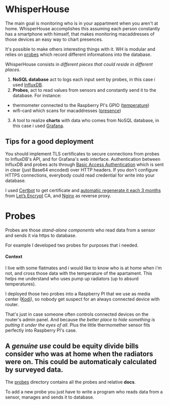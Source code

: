 # WhisperHouse

The main goal is monitoring who is in your appartment when you aren't at home.
WhisperHouse accomplishes this assuming each person constantly has a smartphone with himself, that makes monitoring macaddresses of those devices an easy way to chart presences.

It's possible to make others interesting things with it. WH is modular and relies on [probes](#probes) which record different informations into the database.

WhisperHouse consists in *different pieces that could reside in different places*.
 1. **NoSQL database** act to logs each input sent by probes, in this case i used [InfluxDB](https://github.com/influxdata/influxdb).
 2. **Probes**, act to read values from sensors and constantly send it to the database. For instance:
  * thermometer connected to the Raspberry PI's GPIO ([temperature](/temperature))
  * wifi-card which scans for macaddresses ([presence](/presence))
 3. A tool to realize **charts** with data who comes from NoSQL database, in this case i used [Grafana](https://github.com/grafana/grafana).

## Tips for a good deployment

You should implement TLS certificates to secure connections from probes to InfluxDB's API, and for Grafana's web interface.
Authentication between InfluxDB and probes acts through [Basic Access Authentication](https://en.wikipedia.org/wiki/Basic_access_authentication) which is sent in clear (just Base64 encoded) over HTTP headers.
If you don't configure HTTPS connections, everybody could read credential for write into your database.

I used [Certbot](https://github.com/certbot/certbot) to get certificate and [automatic regenerate it each 3 months](https://wiki.archlinux.org/index.php/Let%E2%80%99s_Encrypt#Automatic_renewal) from [Let’s Encrypt](https://letsencrypt.org) CA, and [Nginx](https://nginx.org) as reverse proxy.

# Probes

Probes are those *stand-alone components* who read data from a sensor and sends it via https to database.

For example I developed two probes for purposes that i needed.
#### Context
I live with some flatmates and i would like to know who is at home when i'm not, and cross those data with the temperature of the apartament. This helps me understand who uses  pump up radiators (up to absurd temperatures).

I deployed those two probes into a Raspberry PI that we use as media center ([Kodi](https://kodi.tv)), so nobody get suspect for an always connected device with router.

That's just in case someone often controls connected devices on the router's admin panel. And because *the better place to hide something is putting it under the eyes of all*. Plus the little thermomether sensor fits perfectly into Raspberry PI's case.

A *genuine use* could be equity divide bills consider who was at home when the radiators were on. This could be automaticaly calculated by surveyed data.
---

The [probes](/probes) directory contains all the probes and relative **docs**.

To add a new probe you just have to write a program who reads data from a sensor, manages and sends it to database.
